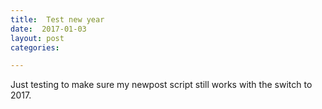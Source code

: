 ```yaml
---
title:  Test new year
date:  2017-01-03
layout: post
categories:

---
```

Just testing to make sure my newpost script still works with the switch to 2017.
